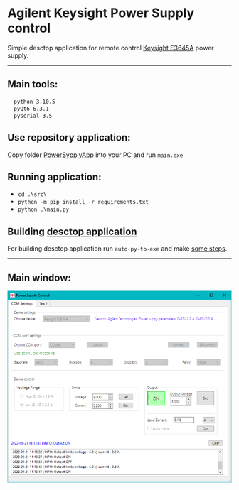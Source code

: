 # Agilent Keysight Power Supply control
Simple desctop application for remote control [Keysight E3645A](https://www.keysight.com/us/en/assets/7018-06827/data-sheets/5968-7355.pdf) power supply.
<hr>

## Main tools:
```
- python 3.10.5
- pyQt6 6.3.1
- pyserial 3.5
```
## Use repository application:
Copy folder [PowerSypplyApp](https://github.com/shlom41k/keysight_ps/tree/main/PowerSupplyApp) into your PC and run ```main.exe```

## Running application:
-  ```cd .\src\```
- ```python -m pip install -r requirements.txt```
- ```python .\main.py ```

## Building [desctop application](https://github.com/shlom41k/keysight_ps/tree/main/PowerSupplyApp)
For building desctop application run ```auto-py-to-exe``` and make [some steps](https://habr.com/ru/company/vdsina/blog/557316/).

<hr>

## Main window:
<p align="center">
  <img src="https://github.com/shlom41k/keysight_ps/blob/main/src/gui/app_img.PNG">
</p>
